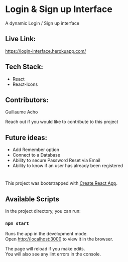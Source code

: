 # Login & Sign up Interface

A dynamic Login / Sign up interface

## Live Link:
https://login-interface.herokuapp.com/

## Tech Stack:
- React
- React-Icons

## Contributors:
Guillaume Acho

Reach out if you would like to contribute to this project

## Future ideas:
- Add Remember option
- Connect to a Database
- Ability to secure Password Reset via Email
- Ability to know if an user has already been registered

#
#

This project was bootstrapped with [Create React App](https://github.com/facebook/create-react-app).

## Available Scripts

In the project directory, you can run:

### `npm start`

Runs the app in the development mode.<br />
Open [http://localhost:3000](http://localhost:3000) to view it in the browser.

The page will reload if you make edits.<br />
You will also see any lint errors in the console.

